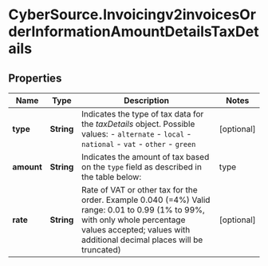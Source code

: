 # CyberSource.Invoicingv2invoicesOrderInformationAmountDetailsTaxDetails

## Properties
Name | Type | Description | Notes
------------ | ------------- | ------------- | -------------
**type** | **String** | Indicates the type of tax data for the _taxDetails_ object.  Possible values:  - `alternate` - `local` - `national` - `vat` - `other` - `green`  | [optional] 
**amount** | **String** | Indicates the amount of tax based on the `type` field as described in the table below:  | type      | type description | | ------------- |:-------------:| | `alternate` | Total amount of alternate tax for the order. | | `local`     | Sales tax for the order. | | `national`  | National tax for the order. | | `vat`       | Total amount of value added tax (VAT) included in the order. | | `other`     | Other tax. | | `green`     | Green tax amount for Korean Processing. |  | [optional] 
**rate** | **String** | Rate of VAT or other tax for the order.  Example 0.040 (=4%)  Valid range: 0.01 to 0.99 (1% to 99%, with only whole percentage values accepted; values with additional decimal places will be truncated)  | [optional] 


